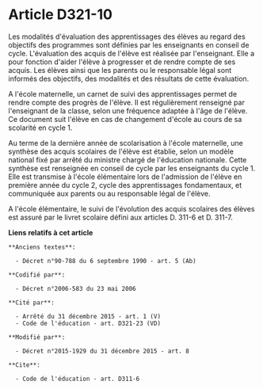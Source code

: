 # Article D321-10

Les modalités d'évaluation des apprentissages des élèves au regard des objectifs des programmes sont définies par les
enseignants en conseil de cycle. L'évaluation des acquis de l'élève est réalisée par l'enseignant. Elle a pour fonction
d'aider l'élève à progresser et de rendre compte de ses acquis. Les élèves ainsi que les parents ou le responsable légal sont
informés des objectifs, des modalités et des résultats de cette évaluation. 

A l'école maternelle, un carnet de suivi des apprentissages permet de rendre compte des progrès de l'élève. Il est
régulièrement renseigné par l'enseignant de la classe, selon une fréquence adaptée à l'âge de l'élève. Ce document suit
l'élève en cas de changement d'école au cours de sa scolarité en cycle 1. 

Au terme de la dernière année de scolarisation à l'école maternelle, une synthèse des acquis scolaires de l'élève est
établie, selon un modèle national fixé par arrêté du ministre chargé de l'éducation nationale. Cette synthèse est renseignée
en conseil de cycle par les enseignants du cycle 1. Elle est transmise à l'école élémentaire lors de l'admission de l'élève
en première année du cycle 2, cycle des apprentissages fondamentaux, et communiquée aux parents ou au responsable légal de
l'élève. 

A l'école élémentaire, le suivi de l'évolution des acquis scolaires des élèves est assuré par le livret scolaire défini aux
articles D. 311-6 et D. 311-7.

**Liens relatifs à cet article**

	**Anciens textes**:

	  - Décret n°90-788 du 6 septembre 1990 - art. 5 (Ab)

	**Codifié par**:

	  - Décret n°2006-583 du 23 mai 2006

	**Cité par**:

	  - Arrêté du 31 décembre 2015 - art. 1 (V)
	  - Code de l'éducation - art. D321-23 (VD)

	**Modifié par**:

	  - Décret n°2015-1929 du 31 décembre 2015 - art. 8

	**Cite**:

	  - Code de l'éducation - art. D311-6
